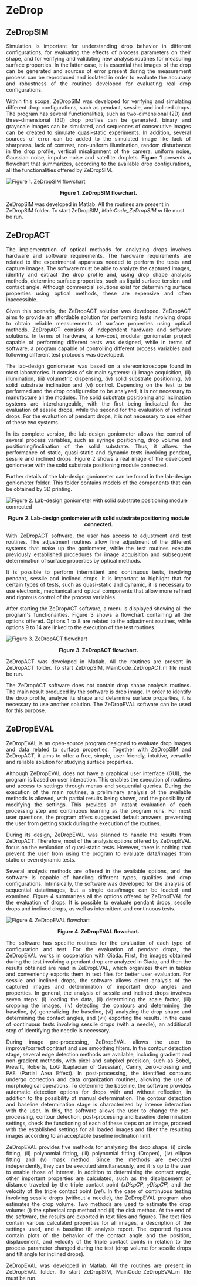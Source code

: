 # ZeDrop


## ZeDropSIM
<p><div style="text-align: justify">Simulation is important for understanding drop behavior in different configurations, for evaluating the effects of process parameters on their shape, and for verifying and validating new analysis routines for measuring surface properties. In the latter case, it is essential that images of the drop can be generated and sources of error present during the measurement process can be reproduced and isolated in order to evaluate the accuracy and robustness of the routines developed for evaluating real drop configurations.</div></p>

<p><div style="text-align: justify">Within this scope, ZeDropSIM was developed for verifying and simulating different drop configurations, such as pendant, sessile, and inclined drops. The program has several functionalities, such as two-dimensional (2D) and three-dimensional (3D) drop profiles can be generated, binary and grayscale images can be simulated, and sequences of consecutive images can be created to simulate quasi-static experiments. In addition, several sources of error can be added to the simulated image like lack of sharpness, lack of contrast, non-uniform illumination, random disturbance in the drop profile, vertical misalignment of the camera, uniform noise, Gaussian noise, impulse noise and satellite droplets. <strong>Figure 1</strong> presents a flowchart that summarizes, according to the available drop configurations, all the functionalities offered by ZeDropSIM.</div></p>

![Figure 1. ZeDropSIM flowchart](FlowchartZeDropSIM.png)
<p><div align="center"><strong>Figure 1. ZeDropSIM flowchart. </strong></div></p>

<p>ZeDropSIM was developed in Matlab. All the routines are present in ZeDropSIM folder. To start ZeDropSIM, <em>MainCode_ZeDropSIM.m</em> file must be run. </p>

## ZeDropACT

<p><div style="text-align: justify">The implementation of optical methods for analyzing drops involves hardware and software requirements. The hardware requirements are related to the experimental apparatus needed to perform the tests and capture images. The software must be able to analyze the captured images, identify and extract the drop profile and, using drop shape analysis methods, determine surface properties, such as liquid surface tension and contact angle. Although commercial solutions exist for determining surface properties using optical methods, these are expensive and often inaccessible.</div></p>

<p><div style="text-align: justify">Given this scenario, the ZeDropACT solution was developed. ZeDropACT aims to provide an affordable solution for performing tests involving drops to obtain reliable measurements of surface properties using optical methods. ZeDropACT consists of independent hardware and software solutions. In terms of hardware, a low-cost, modular goniometer project capable of performing different tests was designed, while in terms of software, a program capable of controlling different process variables and following different test protocols was developed.</div></p>

<p><div style="text-align: justify">The lab-design goniometer was based on a stereomicroscope found in most laboratories. It consists of six main systems: (i) image acquisition, (ii) illumination, (iii) volumetric dispensing, (iv) solid substrate positioning, (v) solid substrate inclination and (vi) control. Depending on the test to be performed and the drop configuration to be analyzed, it is not necessary to manufacture all the modules. The solid substrate positioning and inclination systems are interchangeable, with the first being indicated for the evaluation of sessile drops, while the second for the evaluation of inclined drops. For the evaluation of pendant drops, it is not necessary to use either of these two systems.</div></p>

<p><div style="text-align: justify">In its complete version, the lab-design goniometer allows the control of several process variables, such as syringe positioning, drop volume and positioning/inclination of the solid substrate. Thus, it allows the performance of static, quasi-static and dynamic tests involving pendant, sessile and inclined drops. Figure 2 shows a real image of the developed goniometer with the solid substrate positioning module connected.</div></p>

<p><div style="text-align: justify">Further details of the lab-design goniometer can be found in the lab-design goniometer folder. This folder contains models of the components that can be obtained by 3D printing.</div></p>

![Figure 2. Lab-design goniometer with solid substrate positioning module connected](FigureZeDropACTHardware.png)
<p><div align="center"><strong>Figure 2. Lab-design goniometer with solid substrate positioning module connected. </strong></div></p>


<p><div style="text-align: justify">With ZeDropACT software, the user has access to adjustment and test routines. The adjustment routines allow fine adjustment of the different systems that make up the goniometer, while the test routines execute previously established procedures for image acquisition and subsequent determination of surface properties by optical methods.</div></p>

<p><div style="text-align: justify">It is possible to perform intermittent and continuous tests, involving pendant, sessile and inclined drops. It is important to highlight that for certain types of tests, such as quasi-static and dynamic, it is necessary to use electronic, mechanical and optical components that allow more refined and rigorous control of the process variables.</div></p>

<p><div style="text-align: justify">After starting the ZeDropACT software, a menu is displayed showing all the program's functionalities. Figure 3 shows a flowchart containing all the options offered. Options 1 to 8 are related to the adjustment routines, while options 9 to 14 are linked to the execution of the test routines.</div></p>

![Figure 3. ZeDropACT flowchart](FlowchartZeDropACT.png)
<p><div align="center"><strong>Figure 3. ZeDropACT flowchart. </strong></div></p>

<p><div style="text-align: justify">ZeDropACT was developed in Matlab. All the routines are present in ZeDropACT folder. To start ZeDropSIM, MainCode_ZeDropACT.m file must be run.</div></p>

<p><div style="text-align: justify">The ZeDropACT software does not contain drop shape analysis routines. The main result produced by the software is drop image. In order to identify the drop profile, analyze its shape and determine surface properties, it is necessary to use another solution. The ZeDropEVAL software can be used for this purpose.</div></p>

## ZeDropEVAL
<p><div style="text-align: justify">ZeDropEVAL is an open-source program designed to evaluate drop images and data related to surface properties. Together with ZeDropSIM and ZeDropACT, it aims to offer a free, simple, user-friendly, intuitive, versatile and reliable solution for studying surface properties.</div></p>

<p><div style="text-align: justify">Although ZeDropEVAL does not have a graphical user interface (GUI), the program is based on user interaction. This enables the execution of routines and access to settings through menus and sequential queries. During the execution of the main routines, a preliminary analysis of the available methods is allowed, with partial results being shown, and the possibility of modifying the settings. This provides an instant evaluation of each processing step and continuous learning as the program runs. For most user questions, the program offers suggested default answers, preventing the user from getting stuck during the execution of the routines.</div></p>

<p><div style="text-align: justify">During its design, ZeDropEVAL was planned to handle the results from ZeDropACT. Therefore, most of the analysis options offered by ZeDropEVAL focus on the evaluation of quasi-static tests. However, there is nothing that prevent the user from using the program to evaluate data/images from static or even dynamic tests.</div></p>

<p><div style="text-align: justify">Several analysis methods are offered in the available options, and the software is capable of handling different types, qualities and drop configurations. Intrinsically, the software was developed for the analysis of sequential data/images, but a single data/image can be loaded and examined. Figure 4 summarizes all the options offered by ZeDropEVAL for the evaluation of drops. It is possible to evaluate pendant drops, sessile drops and inclined drops, as well as intermittent and continuous tests.</div></p>

![Figure 4. ZeDropEVAL flowchart](FlowchartZeDropEVAL.png)
<p><div align="center"><strong>Figure 4. ZeDropEVAL flowchart. </strong></div></p>

<p><div style="text-align: justify">The software has specific routines for the evaluation of each type of configuration and test. For the evaluation of pendant drops, the ZeDropEVAL works in cooperation with Giada. First, the images obtained during the test involving a pendant drop are analyzed in Giada, and then the results obtained are read in ZeDropEVAL, which organizes them in tables and conveniently exports them in text files for better user evaluation. For sessile and inclined drops, the software allows direct analysis of the captured images and determination of important drop angles and properties. In general, the analysis of sessile and inclined drops involves seven steps: (i) loading the data, (ii) determining the scale factor, (iii) cropping the images, (iv) detecting the contours and determining the baseline, (v) generalizing the baseline, (vi) analyzing the drop shape and determining the contact angles, and (vii) exporting the results. In the case of continuous tests involving sessile drops (with a needle), an additional step of identifying the needle is necessary.</div></p> 

<p><div style="text-align: justify">During image pre-processing, ZeDropEVAL allows the user to improve/correct contrast and use smoothing filters. In the contour detection stage, several edge detection methods are available, including gradient and non-gradient methods, with pixel and subpixel precision, such as Sobel, Prewitt, Roberts, LoG (Laplacian of Gaussian), Canny, zero-crossing and PAE (Partial Area Effect). In post-processing, the identified contours undergo correction and data organization routines, allowing the use of morphological operations. To determine the baseline, the software provides automatic detection options for drops with and without reflection, in addition to the possibility of manual determination. The contour detection and baseline determination stage is characterized by intense interaction with the user. In this, the software allows the user to change the pre-processing, contour detection, post-processing and baseline determination settings, check the functioning of each of these steps on an image, proceed with the established settings for all loaded images and filter the resulting images according to an acceptable baseline inclination limit.</div></p> 

<p><div style="text-align: justify">ZeDropEVAL provides five methods for analyzing the drop shape: (i) circle fitting, (ii) polynomial fitting, (iii) polynomial fitting (Dropen), (iv) ellipse fitting and (v) mask method. Since the methods are executed independently, they can be executed simultaneously, and it is up to the user to enable those of interest. In addition to determining the contact angle, other important properties are calculated, such as the displacement or distance traveled by the triple contact point (𝑥𝐷𝑖𝑠𝑝𝐶𝑃, 𝑦𝐷𝑖𝑠𝑝𝐶𝑃) and the velocity of the triple contact point (𝑣𝑒𝑙). In the case of continuous testing involving sessile drops (without a needle), the ZeDropEVAL program also estimates the drop volume. Two methods are used to estimate the drop volume: (i) the spherical cap method and (ii) the disk method. At the end of the software, the results are exported in text files and figures. The text files contain various calculated properties for all images, a description of the settings used, and a baseline tilt analysis report. The exported figures contain plots of the behavior of the contact angle and the position, displacement, and velocity of the triple contact points in relation to the process parameter changed during the test (drop volume for sessile drops and tilt angle for inclined drops).</div></p> 

<p><div style="text-align: justify">ZeDropEVAL was developed in Matlab. All the routines are present in ZeDropEVAL folder. To start ZeDropSIM, MainCode_ZeDropEVAL.m file must be run.</div></p>



